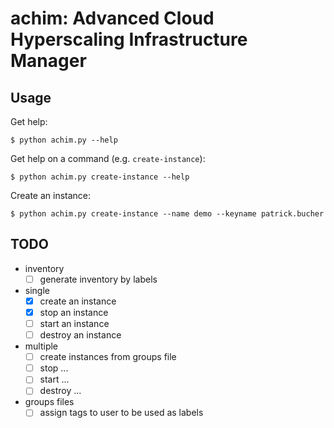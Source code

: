 # achim: Advanced Cloud Hyperscaling Infrastructure Manager

## Usage

Get help:

    $ python achim.py --help

Get help on a command (e.g. `create-instance`):

    $ python achim.py create-instance --help

Create an instance:

    $ python achim.py create-instance --name demo --keyname patrick.bucher

## TODO

- inventory
    - [ ] generate inventory by labels
- single
    - [x] create an instance
    - [x] stop an instance
    - [ ] start an instance
    - [ ] destroy an instance
- multiple
    - [ ] create instances from groups file
    - [ ] stop ...
    - [ ] start ...
    - [ ] destroy ...
- groups files
    - [ ] assign tags to user to be used as labels